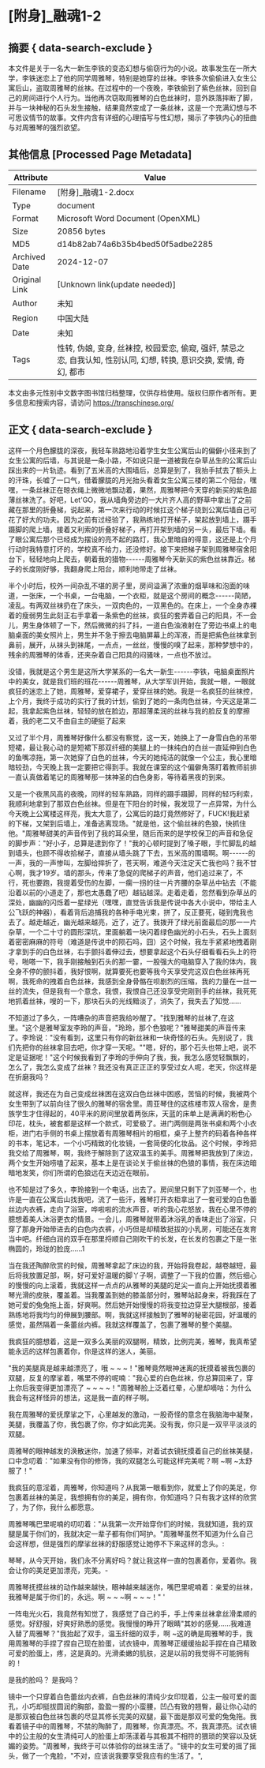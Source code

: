 # [附身]_融魂1-2



## 摘要  { data-search-exclude }

<!-- tcd_abstract -->
本文件是关于一名大一新生李铁的变态幻想与偷窃行为的小说。故事发生在一所大学，李铁迷恋上了他的同学周雅琴，特别是她穿的丝袜。李铁多次偷偷进入女生公寓后山，盗取周雅琴的丝袜。在过程中的一个夜晚，李铁偷到了紫色丝袜，回到自己的房间进行个人行为。当他再次窃取周雅琴的白色丝袜时，意外跌落摔断了脚，并与一块神秘的石头发生接触，结果竟然变成了一条丝袜，这是一个充满幻想与不可思议情节的故事。文件内含有详细的心理描写与性幻想，揭示了李铁内心的扭曲与对周雅琴的强烈欲望。

<!-- tcd_abstract_end -->

## 其他信息 [Processed Page Metadata]

| Attribute       | Value                                  |
|-----------------|----------------------------------------|
| Filename        | [附身]_融魂1-2.docx                             |
| Type            | document                                 |
| Format          | Microsoft Word Document (OpenXML)                               |
| Size            | 20856 bytes                           |
| MD5             | d14b82ab74a6b35b4bed50f5adbe2285                                  |
| Archived Date   | 2024-12-07                             |
| Original Link   | [Unknown link(update needed)]                         |
| Author          | 未知                               |
| Region          | 中国大陆                               |
| Date            | 未知                                 |
| Tags            | 性转, 伪娘, 变身, 丝袜控, 校园爱恋, 偷窥, 强奸, 禁忌之恋, 自我认知, 性别认同, 幻想, 转换, 意识交换, 爱情, 奇幻, 都市                                 |

本文由多元性别中文数字图书馆归档整理，仅供存档使用。版权归原作者所有。更多信息和搜索内容，请访问 <https://transchinese.org/>


## 正文 { data-search-exclude }

<!-- tcd_main_text -->
这样一个月色朦胧的深夜，我轻车熟路地沿着学生女生公寓后山的偏僻小径来到了女生公寓的后墙，与其说是一条小路，不如说只是一道被我在杂草丛生的公寓后山踩出来的一片轨迹。看到了五米高的大围墙后，总算是到了，我抬手拭去了额头上的汗珠，长嘘了一口气，借着朦胧的月光抬头看着女生公寓三楼的第二个阳台，嘿嘿，一条丝袜正在晾衣绳上微微地飘动着，果然，周雅琴把今天穿的新买的紫色超薄丝袜洗了。好吧，Let'GO，我从墙角旁边的一大片齐人高的野草中拿出了之前藏在那里的折叠梯，说起来，第一次来行动的时候扛这个梯子绕到公寓后墙自己可花了好大的功夫。因为之前有过经验了，我熟练地打开梯子，架起放到墙上，蹑手蹑脚的爬上墙，接着又利索的折叠好梯子，再打开架到墙的另一头，最后下墙。看了眼公寓后那个已经成为摆设的亮不起的路灯，我心里暗自的得意，这还是上个月行动时我特意打坏的，学校真不给力，还没修好。接下来把梯子架到周雅琴宿舍阳台下，轻轻地向上爬去，朝着我的猎物------周雅琴今天新买的紫色丝袜靠近。梯子的长度刚好够，我翻身爬上阳台，顺利地带走了丝袜。

半个小时后，校外一间杂乱不堪的房子里，房间溢满了浓重的烟草味和泡面的味道，一张床，一个书桌，一台电脑，一个衣柜，就是这个房间的概念------简陋，凌乱。有两双丝袜扔在了床头，一双肉色的，一双黑色的。在床上，一个全身赤裸着的瘦弱男生此刻正右手拿着一条紫色的丝袜，疯狂的套弄着自己的阳具，不一会儿，男生身体顿了一下，然后微微的抖了抖，一道白色浊液射在了旁边书桌上的电脑桌面的美女照片上，男生并不急于擦去电脑屏幕上的浑液，而是把紫色丝袜拿到鼻前，展开，从袜头到袜尾，一点点，一丝丝，慢慢的嗅了起来，那种梦想中的，残余的周雅琴的体香，还夹杂着自己阳具的闷骚味，一点也不放过。

没错，我就是这个男生是这所大学某系的一名大一新生------李铁，电脑桌面照片中的美女，就是我们班的班花------周雅琴，从大学军训开始，我就一眼，一眼就疯狂的迷恋上了她，周雅琴，爱穿裙子，爱穿丝袜的她。我是一名疯狂的丝袜控，上个月，我终于成功的实行了我的计划，偷到了她的一条肉色丝袜，今天这是第二起，我拿起紫色丝袜，轻轻的放在脸边，那超薄柔润的丝袜与我的脸反复的摩擦着，我的老二又不由自主的硬挺了起来

又过了半个月，周雅琴好像什么都没有察觉，这一天，她换上了一身雪白色的吊带短裙，最让我心动的是短裙下那双纤细的美腿上的一抹纯白的白丝一直延伸到白色的鱼嘴凉拖，第一次她穿了白色的丝袜，今天的她纯洁的就像一个公主，我心里暗暗较劲，今天晚上我一定要把它得到手。我就在课室的这个偏僻角落盯着教师前排一直认真做着笔记的周雅琴那一抹神圣的白色身影，等待着黑夜的到来。

又是一个夜黑风高的夜晚，同样的轻车熟路，同样的蹑手蹑脚，同样的轻巧利索，我顺利地拿到了那双白色丝袜。但是在下阳台的时候，我发现了一点异常，为什么今天晚上公寓楼这样亮，我太大意了，公寓后的路灯竟然修好了，FUCK!我赶紧的下梯，又架到后墙上，准备逃离现场。"就是他，这个偷丝袜的色狼，快抓住他。"周雅琴甜美的声音传到了我的耳朵里，随后而来的是学校保卫的声音和急促的脚步声："好小子，总算是逮到你了！"我的心顿时提到了嗓子眼，手忙脚乱的越到墙头，也顾不得收拾梯子，直接从墙头跳了下去，五米高的围墙啊。啊------的一声，我的一声惨叫，左脚给摔折了，苍天啊，难道今天注定天亡我也吗？我不甘心啊，我才19岁。墙的那头，传来了急促的爬梯子的声音，他们追过来了，不行，死也要跑，我提着受伤的左脚，一瘸一拐的往一片齐腰的杂草丛中钻去（不能沿着以前的小道走了，那也太愚蠢了吧）越钻越深。走着走着，忽然看到杂草丛的深处，幽幽的闪烁着一星绿光（嘿嘿，直觉告诉我是传说中各大小说中，带给主人公飞跃的神器），看着背后追捕我的各种手电光束，拼了，反正要死，碰到鬼我也去了。越走越近，幽光越来越亮，近了，近了。我拨开了绿光前面最后的那一一片杂草，一个二十寸的圆形深坑，里面躺着一块闪着绿色幽光的小石头，石头上面刻着密密麻麻的符号（难道是传说中的陨石吗，囧）这个时候，我左手紧紧地拽着刚才拿到手的白色丝袜，右手颤抖着伸过去，想要拿起这个石头仔细看看石头上的符号，啪嗒一下，我手刚接触到石头的那一霎，一股强大的电脑穿入了我的体内，我全身不停的颤抖着，我好恨啊，就算要死也要等我今天享受完这双白色丝袜再死啊，我死命的拽着白色丝袜，我感到全身骨骼在呗剧烈的压缩，我的力量在一丝一丝的流失，但是我有一个意念，我恨，我恨自己还没享受完刚到手的丝袜，我死死地抓着丝袜，嗖的一下，那块石头的光线黯淡了，消失了，我失去了知觉......

不知道过了多久，一阵嘈杂的声音把我给吵醒了。"找到雅琴的丝袜了,在这里。"这个是雅琴室友李玲的声音，"玲玲，那个色狼呢？"雅琴甜美的声音传来了。李玲说："没有看到，这里只有你的新丝袜和一块奇怪的石头。先别说了，我们先把你的丝袜拿回去吧，你才穿一天呢。""嗯，好的，那个石头也带上吧，说不定是证据呢！"这个时候我看到了李玲的手伸向了我，我，我怎么感觉轻飘飘的，怎么了，我怎么变成了丝袜？我还没有真正正正的享受过女人呢，老天，你这样是在折磨我吗？

就这样，我还在为自己变成丝袜困在这双白色丝袜中困惑，苦恼的时候，我被两个女生带到了以前向往了很久的雅琴的宿舍里。周亚琴住的这栋楼市双人宿舍，是贵族学生才住得起的，40平米的房间里放着两张床，天蓝的床单上是满满的粉色心印花，枕头，被套都是这样一个款式，可爱极了。进门两侧是两张书桌和两个小衣柜，进门右手侧的书桌上摆放着有周雅琴相片的相框，桌子上整齐的码着各种各样的书本，笔记本，一个小巧精致的化妆镜，一套简便的化妆品。这个时候，李玲把我交给了周雅琴，啊，我终于解除到了这双温玉的美手。周雅琴把我放到了床边，两个女生开始唠嗑了起来，基本上是在谈论关于偷丝袜的色狼的事情，我在床边暗暗地发笑，你们所谓的色狼远在天边近在眼前。

也不知是过了多久，李玲接到一个电话，出去了。房间里只剩下了刘亚琴一个，也许是一直在公寓后山找我吧，流了一些汗，雅琴打开衣柜拿出了一套可爱的白色蕾丝边内衣裤，走向了浴室，哗啦啦的流水声音，听的我心花怒放，我在心里不停的臆想着美人沐浴更衣的情景。一会儿，周雅琴就带着沐浴乳的香味走出了浴室，只穿了那身开始带进去的白色内衣裤，小巧但是却精致挺拔的小乳房，可能还在发育当中吧。纤细白润的双手在那里捋顺自己刚吹干的长发，在长发的包裹之下是一张椭圆的，玲珑的脸庞......1

当在我还陶醉欣赏的时候，周雅琴拿起了床边的我，开始将我卷起，越卷越短，最后将我放置足部，啊，好可爱好温暖的脚丫子啊，调整了一下我的位置，然后细心的慢慢的向上滚着，我就这样一点点的从雅琴的美腿的足尖一直向上开始抚摸着雅琴光滑的皮肤，覆盖着。当我覆盖到她的膝盖部分时，雅琴站起身来，将我踩在了她可爱的兔兔拖上面，好爽啊。然后她开始慢慢的将我变拉边穿至大腿根部，接着熟练地将我均匀的伸展到腰部。啊，我就这样接触到了雅琴的秘密花园，好温暖的感觉，虽然隔着一条蕾丝内裤。我就这样覆盖了，包裹了雅琴的整个美腿。

我疯狂的臆想着，这是一双多么美丽的双腿啊，精致，比例完美，雅琴，我真希望能永远的这样包裹着你，你是这样的迷人，美丽。

"我的美腿真是越来越漂亮了，哦 ~ ~ ~！"雅琴竟然眼神迷离的抚摸着被我包裹的双腿，反复的摩挲着，嘴里不停的呢喃："我心爱的白色丝袜，你总算回来了，穿上你后我变得更加漂亮了 ~ ~ ~ ~！"周雅琴脸上泛着红晕，心里却嘀咕：为什么我会有这样怪异的想法，这是我一直的样子啊。

我在周雅琴的爱抚摩挲之下，心里越发的激动，一股奇怪的意念在我脑海中凝聚，美腿，我覆盖了你，我包裹了你，你才如此完美。没有我，你只是一双平平淡淡的双腿。

周雅琴的眼神越发的涣散迷你，加速了频率，对着试衣镜抚摸着自己的丝袜美腿，口中念叨着："如果没有你的修饰，我的双腿怎么可能这样完美呢？啊 ~啊 ~太舒服了！"

我疯狂的意淫着，周雅琴，你知道吗？从我第一眼看到你，就爱上了你的美足，你包裹着丝袜的美足，我想拥有你的美足，拥有你，你知道吗？只有我才这样的欣赏了，为了你，我什么都愿意。

周雅琴嘴巴里呢喃的叨叨着："从我第一次开始穿你们的时候，我就知道，我的双腿是属于你们的，我就决定一辈子都有你们呵护。"周雅琴虽然不知道为什么自己会这样想，但是强烈的摩挲丝袜的舒服感觉让她停不下来这样的念头。:

琴琴，从今天开始，我们永不分离好吗？就让我这样一直的包裹着你，爱着你。我会让你的美足更加漂亮，完美。-

周雅琴抚摸丝袜的动作越来越快，眼神越来越迷你，嘴巴里呢喃着：亲爱的丝袜，我雅琴是属于你们的，永远。啊 ~ ~ ~啊 ~ ~ ~！" '

一阵电光火石，我竟然有知觉了，我感觉了自己的手，手上传来丝袜拿丝滑柔顺的感觉。好舒服，好爽好熟悉的感觉。我慢慢的睁开了眼睛"其妙的感覺......我难道入替了周雅琴？"我抬起了双手，温玉纤细的双手，啊 ~这的确是周雅琴的手，我用周雅琴的手捏了捏自己现在脸蛋，试衣镜中，周雅琴正缓缓抬起手捏在自己精致可爱的脸蛋上，疼，这是真的。光滑柔嫩的肌肤，这是以前的我觉得不可能拥有的！

是我的脸吗？ 是我吗？

镜中一个只穿着白色蕾丝内衣裤，白色丝袜的清纯少女印现着，公主一般可爱的面孔，小巧却挺拔圆润的胸部，盈盈一握的小蛮腰，凹凸有致的翘臀，最让你心动的是那双被白色丝袜包裹的尽显其修长完美的双腿，最下面是那双可爱的兔兔拖。我看着镜子中的周雅琴，不禁的陶醉了，周雅琴，你真漂亮。不，我真漂亮。试衣镜中的公主般的女生清纯可人的脸蛋上却荡漾着与其极其不相符的猥琐的笑容以及妩媚的姿势。"周雅琴，我终于可以体验你的丝袜生活了。"镜中的女生可爱的摇了摇头，做了一个鬼脸，"不对，应该说我要享受我应有的生活了。",
<!-- tcd_main_text_end -->

